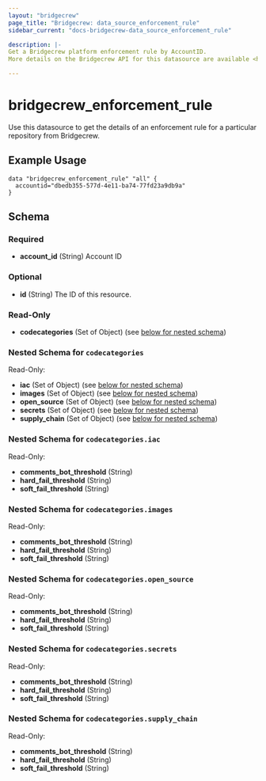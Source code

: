 ```yaml
---
layout: "bridgecrew"
page_title: "Bridgecrew: data_source_enforcement_rule"
sidebar_current: "docs-bridgecrew-data_source_enforcement_rule"

description: |-
Get a Bridgecrew platform enforcement rule by AccountID.
More details on the Bridgecrew API for this datasource are available <https://docs.bridgecrew.io/reference/getschemeforaccount>.

---
```


# bridgecrew_enforcement_rule

Use this datasource to get the details of an enforcement rule for a particular repository from Bridgecrew.




## Example Usage
```hcl
data "bridgecrew_enforcement_rule" "all" {
  accountid="dbedb355-577d-4e11-ba74-77fd23a9db9a"
}
```
<!-- schema generated by tfplugindocs -->
## Schema

### Required

- **account_id** (String) Account ID

### Optional

- **id** (String) The ID of this resource.

### Read-Only

- **codecategories** (Set of Object) (see [below for nested schema](#nestedatt--codecategories))

<a id="nestedatt--codecategories"></a>
### Nested Schema for `codecategories`

Read-Only:

- **iac** (Set of Object) (see [below for nested schema](#nestedobjatt--codecategories--iac))
- **images** (Set of Object) (see [below for nested schema](#nestedobjatt--codecategories--images))
- **open_source** (Set of Object) (see [below for nested schema](#nestedobjatt--codecategories--open_source))
- **secrets** (Set of Object) (see [below for nested schema](#nestedobjatt--codecategories--secrets))
- **supply_chain** (Set of Object) (see [below for nested schema](#nestedobjatt--codecategories--supply_chain))

<a id="nestedobjatt--codecategories--iac"></a>
### Nested Schema for `codecategories.iac`

Read-Only:

- **comments_bot_threshold** (String)
- **hard_fail_threshold** (String)
- **soft_fail_threshold** (String)


<a id="nestedobjatt--codecategories--images"></a>
### Nested Schema for `codecategories.images`

Read-Only:

- **comments_bot_threshold** (String)
- **hard_fail_threshold** (String)
- **soft_fail_threshold** (String)


<a id="nestedobjatt--codecategories--open_source"></a>
### Nested Schema for `codecategories.open_source`

Read-Only:

- **comments_bot_threshold** (String)
- **hard_fail_threshold** (String)
- **soft_fail_threshold** (String)


<a id="nestedobjatt--codecategories--secrets"></a>
### Nested Schema for `codecategories.secrets`

Read-Only:

- **comments_bot_threshold** (String)
- **hard_fail_threshold** (String)
- **soft_fail_threshold** (String)


<a id="nestedobjatt--codecategories--supply_chain"></a>
### Nested Schema for `codecategories.supply_chain`

Read-Only:

- **comments_bot_threshold** (String)
- **hard_fail_threshold** (String)
- **soft_fail_threshold** (String)
